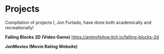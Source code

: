 # Projects
Compilation of projects I, Jon Furtado, have done both academically and recreationally!

**Falling Blocks 2D (Video Game)**
https://aretrofellow.itch.io/falling-blocks-2d

**JonMovies (Movie Rating Website)** 
